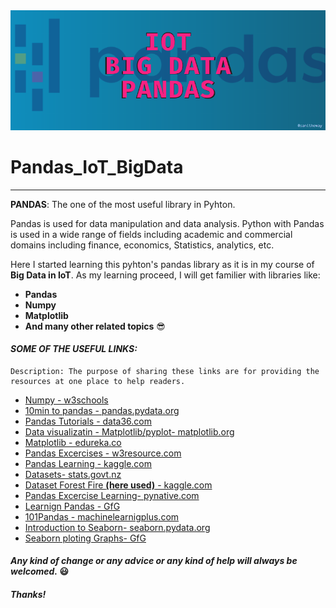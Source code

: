 <div align='center'>
  <img src="Images/Banner.png"><br>
</div>

# Pandas_IoT_BigData

---

**PANDAS**: The one of the most useful library in Pyhton. 

Pandas is used for data manipulation and data analysis. Python with Pandas is used in a wide range of fields including academic and commercial domains including finance, economics, Statistics, analytics, etc.

Here I started learning this pyhton's pandas library as it is in my course of **Big Data in IoT**. As my learning proceed, I will get familier with libraries like:
* **Pandas**
* **Numpy**
* **Matplotlib**
* **And many other related topics** 😎

#### ***SOME OF THE USEFUL LINKS:***
```
Description: The purpose of sharing these links are for providing the resources at one place to help readers. 
```
* [Numpy - w3schools](https://www.w3schools.com/python/numpy_creating_arrays.asp)
* [10min to pandas - pandas.pydata.org](https://pandas.pydata.org/pandas-docs/stable/user_guide/10min.html)
* [Pandas Tutorials - data36.com](https://data36.com/pandas-tutorial-1-basics-reading-data-files-dataframes-data-selection/)
* [Data visualizatin - Matplotlib/pyplot- matplotlib.org](https://matplotlib.org/tutorials/introductory/pyplot.html)
* [Matplotlib - edureka.co](https://www.edureka.co/blog/python-matplotlib-tutorial/?ranMID=42536&ranEAID=a1LgFw09t88&ranSiteID=a1LgFw09t88-ePKHCONGTR9bJ0np9Z_nUw&LSNSUBSITE=Omitted_a1LgFw09t88)
* [Pandas Excercises - w3resource.com](https://www.w3resource.com/python-exercises/pandas/index.php)
* [Pandas Learning - kaggle.com](https://www.kaggle.com/bhasha4995dushara/pandas-exercise-1)
* [Datasets- stats.govt.nz](https://www.stats.govt.nz/large-datasets/csv-files-for-download/)
* [Dataset Forest Fire **(here used)** - kaggle.com](https://www.kaggle.com/gustavomodelli/forest-fires-in-brazil)
* [Pandas Excercise Learning- pynative.com](https://pynative.com/python-pandas-exercise/)
* [Learnign Pandas - GfG](https://www.geeksforgeeks.org/pandas-practice-excercises-questions-and-solutions/)
* [101Pandas - machinelearnigplus.com](https://www.machinelearningplus.com/python/101-pandas-exercises-python/)
* [Introduction to Seaborn- seaborn.pydata.org](https://seaborn.pydata.org/introduction.html)
* [Seaborn ploting Graphs- GfG](https://www.geeksforgeeks.org/plotting-graph-using-seaborn-python/)

#### ***Any kind of change or any advice or any kind of help will always be welcomed.*** 😃


##### ***Thanks!***
